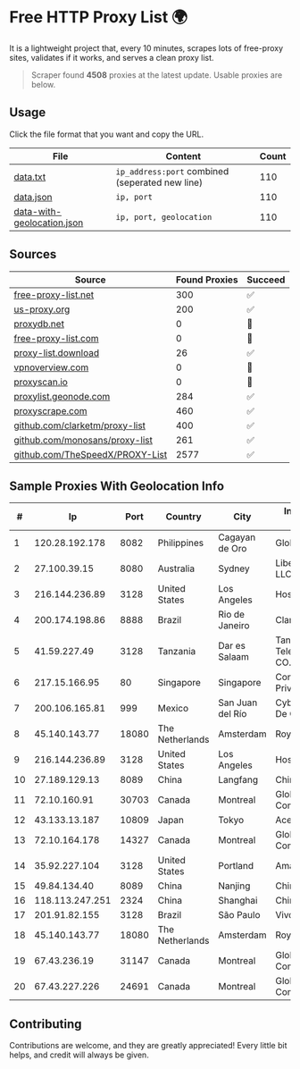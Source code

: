 
# Free HTTP Proxy List 🌍

It is a lightweight project that, every 10 minutes, scrapes lots of free-proxy sites, validates if it works, and serves a clean proxy list.


> Scraper found **4508** proxies at the latest update. Usable proxies are below.

## Usage

Click the file format that you want and copy the URL.


|File|Content|Count|
|----|-------|-----|
|[data.txt](https://raw.githubusercontent.com/themiralay/Proxy-List-World/master/data.txt)|`ip_address:port` combined (seperated new line)|110|
|[data.json](https://raw.githubusercontent.com/themiralay/Proxy-List-World/master/data.json)|`ip, port`|110|
|[data-with-geolocation.json](https://raw.githubusercontent.com/themiralay/Proxy-List-World/master/data-with-geolocation.json)|`ip, port, geolocation`|110|

## Sources

|Source|Found Proxies|Succeed|
|------|-------------|-------|
|[free-proxy-list.net](https://free-proxy-list.net)|300|✅|
|[us-proxy.org](https://www.us-proxy.org)|200|✅|
|[proxydb.net](http://proxydb.net)|0|🚫|
|[free-proxy-list.com](https://free-proxy-list.com/?page=&port=&type%5B%5D=http&type%5B%5D=https&up_time=0&search=Search)|0|🚫|
|[proxy-list.download](https://www.proxy-list.download/HTTP)|26|✅|
|[vpnoverview.com](https://vpnoverview.com/privacy/anonymous-browsing/free-proxy-servers)|0|🚫|
|[proxyscan.io](https://www.proxyscan.io)|0|🚫|
|[proxylist.geonode.com](https://proxylist.geonode.com/api/proxy-list?limit=300&page=1&sort_by=lastChecked&sort_type=desc&protocols=http,https)|284|✅|
|[proxyscrape.com](https://api.proxyscrape.com/v2/?request=displayproxies&protocol=http&timeout=10000&country=all&ssl=all&anonymity=all)|460|✅|
|[github.com/clarketm/proxy-list](https://raw.githubusercontent.com/clarketm/proxy-list/master/proxy-list-raw.txt)|400|✅|
|[github.com/monosans/proxy-list](https://raw.githubusercontent.com/monosans/proxy-list/main/proxies/http.txt)|261|✅|
|[github.com/TheSpeedX/PROXY-List](https://raw.githubusercontent.com/TheSpeedX/PROXY-List/master/http.txt)|2577|✅|


## Sample Proxies With Geolocation Info

|#|Ip|Port|Country|City|Internet Service Provider|
|-|--|----|-------|----|-------------------------|
|1|120.28.192.178|8082|Philippines|Cagayan de Oro|Globe Telecom|
|2|27.100.39.15|8080|Australia|Sydney|Liberally Network LLC|
|3|216.144.236.89|3128|United States|Los Angeles|HostPapa|
|4|200.174.198.86|8888|Brazil|Rio de Janeiro|Claro S.A|
|5|41.59.227.49|3128|Tanzania|Dar es Salaam|Tanzania Telecommunications CO. LTD|
|6|217.15.166.95|80|Singapore|Singapore|Contabo Asia Private Limited|
|7|200.106.165.81|999|Mexico|San Juan del Río|Cybernetworks S.A De C.V|
|8|45.140.143.77|18080|The Netherlands|Amsterdam|RoyaleHosting BV|
|9|216.144.236.89|3128|United States|Los Angeles|HostPapa|
|10|27.189.129.13|8089|China|Langfang|Chinanet|
|11|72.10.160.91|30703|Canada|Montreal|GloboTech Communications|
|12|43.133.13.187|10809|Japan|Tokyo|Aceville Pte.ltd|
|13|72.10.164.178|14327|Canada|Montreal|GloboTech Communications|
|14|35.92.227.104|3128|United States|Portland|Amazon.com, Inc.|
|15|49.84.134.40|8089|China|Nanjing|China Telecom|
|16|118.113.247.251|2324|China|Shanghai|Chinanet|
|17|201.91.82.155|3128|Brazil|São Paulo|Vivo|
|18|45.140.143.77|18080|The Netherlands|Amsterdam|RoyaleHosting BV|
|19|67.43.236.19|31147|Canada|Montreal|GloboTech Communications|
|20|67.43.227.226|24691|Canada|Montreal|GloboTech Communications|



## Contributing

Contributions are welcome, and they are greatly appreciated! Every
little bit helps, and credit will always be given.

